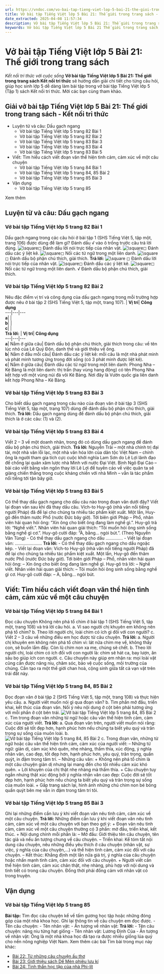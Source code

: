 ```yaml
---
url: https://vndoc.com/vo-bai-tap-tieng-viet-lop-5-bai-21-the-gioi-trong-trang-sach-339055
title: Vở bài tập Tiếng Việt lớp 5 Bài 21: Thế giới trong trang sách - Kết nối tri thức với cuộc sống - VnDoc.com
date_extracted: 2025-04-08 11:57:34
description: Vở bài tập Tiếng Việt lớp 5 Bài 21: Thế giới trong trang sách Kết nối tri thức được biên soạn nhằm giúp các em HS nhanh chóng hiểu bài và đạt kết quả tốt trong học tập môn Tiếng Việt lớp 5 sách Kết nối tri thức mới.
keywords: Vở bài tập Tiếng Việt lớp 5 Bài 21 Thế giới trong trang sách,giải vở bài tập tiếng việt 5 kết nối bài 21,giải vbt tiếng tiếng 5 kết nối trang 82,giải vbt tiếng việt 5 kết nối Thế giới trong trang sách,vbt tiếng việt 5 kết nối,bài 21 Thế giới trong trang sách
---
```


# Vở bài tập Tiếng Việt lớp 5 Bài 21: Thế giới trong trang sách
 _Kết nối tri thức với cuộc sống_
**Vở bài tập Tiếng Việt lớp 5 Bài 21: Thế giới trong trang sách Kết nối tri thức** sẽ hướng dẫn giải chi tiết cho từng câu hỏi, giúp học sinh lớp 5 dễ dàng làm bài tập trong vở bài tập Tiếng Việt lớp 5 \(Tập 1\) sách Kết nối tri thức. Mời các bạn cùng tham khảo.
## Giải vở bài tập Tiếng Việt lớp 5 Bài 21: Thế giới trong trang sách - Kết nối tri thức
  * Luyện từ và câu: Dấu gạch ngang
    * Vở bài tập Tiếng Việt lớp 5 trang 82 Bài 1
    * Vở bài tập Tiếng Việt lớp 5 trang 82 Bài 2
    * Vở bài tập Tiếng Việt lớp 5 trang 83 Bài 3
    * Vở bài tập Tiếng Việt lớp 5 trang 83 Bài 4
    * Vở bài tập Tiếng Việt lớp 5 trang 83 Bài 5
  * Viết: Tìm hiểu cách viết đoạn văn thể hiện tình cảm, cảm xúc về một câu chuyện
    * Vở bài tập Tiếng Việt lớp 5 trang 84 Bài 1
    * Vở bài tập Tiếng Việt lớp 5 trang 84, 85 Bài 2
    * Vở bài tập Tiếng Việt lớp 5 trang 85 Bài 3
  * Vận dụng
    * Vở bài tập Tiếng Việt lớp 5 trang 85

Xem thêm
## Luyện từ và câu: Dấu gạch ngang
### Vở bài tập Tiếng Việt lớp 5 trang 82 Bài 1
Dấu gạch ngang trong các câu hỏi ở bài tập 1 \(SHS Tiếng Việt 5, tập một, trang 106\) được dùng để làm gì? Đánh dấu √ vào ô trống trước câu trả lời đúng.
![\\square](https://i.vdoc.vn/data/image/blank.png)◻ Đánh dấu lời nói trực tiếp của nhân vật.
![\\square](https://i.vdoc.vn/data/image/blank.png)◻ Đánh dấu các ý liệt kê.
![\\square](https://i.vdoc.vn/data/image/blank.png)◻ Nối các từ ngữ trong một liên danh.
![\\square](https://i.vdoc.vn/data/image/blank.png)◻ Đánh dấu bộ phận chú thích, giải thích.
**Trả lời:**
![\\square](https://i.vdoc.vn/data/image/blank.png) ◻ Đánh dấu lời nói trực tiếp của nhân vật.
![\\square](https://i.vdoc.vn/data/image/blank.png)◻ Đánh dấu các ý liệt kê.
![\\square](https://i.vdoc.vn/data/image/blank.png)◻ Nối các từ ngữ trong một liên danh.
√ Đánh dấu bộ phận chú thích, giải thích.
### Vở bài tập Tiếng Việt lớp 5 trang 82 Bài 2
Nêu đặc điểm vị trí và công dụng của dấu gạch ngang trong mỗi trường hợp được nêu ở bài tập 2 \(SHS Tiếng Việt 5, tập một, trang 107\).
| **Vị trí**| **Công dụng**  
---|---|---  
**a**| |   
**b**| |   
**c**| |   
**Trả lời:**
| **Vị trí**| **Công dụng**  
---|---|---  
**a**|  Nằm ở giữa câu| Đánh dấu bộ phận chú thích, giải thích trong câu: về tên lúc nhỏ của Lê Quý Đôn, danh thế và giới thiệu về ông.  
**b**|  Nằm ở đầu mỗi câu| Đánh dấu các ý liệt kê: mỗi câu là một nhà phát minh và phát minh tương ứng trong đời sống \(có 3 phát minh được liệt kê\).  
**c**|  Nằm ở giữa câu| Đánh dấu các từ ngữ trong một liên danh: Phong Nha – Kẻ Bàng là một liên danh: thị trấn \(hay vùng hang động\) có tên Phong Nha kết hợp với một vùng núi đá vôi Kẻ Bàng. Nơi đây là Vườn quốc gia liên danh kết hợp Phong Nha – Kẻ Bàng.  
### Vở bài tập Tiếng Việt lớp 5 trang 83 Bài 3
Cho biết dấu gạch ngang trong câu nào của đoạn văn ở bài tập 3 \(SHS Tiếng Việt 5, tập một, trang 107\) dùng để đánh dấu bộ phận chú thích, giải thích.
**Trả lời:**
Dấu gạch ngang dùng để đánh dấu bộ phận chú thích, giải thích là ở các câu: \(1\) và \(2\).
### Vở bài tập Tiếng Việt lớp 5 trang 83 Bài 4
Viết 2 – 3 về một doanh nhân, trong đó có dùng dấu gạch ngang để đánh dấu bộ phận chú thích, giải thích.
**Trả lời:**
Nguyễn Trãi – một nhà chính trị đại tài, một nhà văn lỗi lạc, một nhà văn hóa lớn của dân tộc Việt Nam – chính ông là người tham gia tích cực cuộc khởi nghĩa Lam Sơn do Lê Lợi lãnh đạo để chống lại quân xâm lược nhà Minh với nước Đại Việt. Bình Ngô Đại Cáo – bài cáo viết bằng văn ngôn thay lời Lê Lợi để tuyên cáo về việc quân ta sẽ giàng chiến thắng trong cuộc kháng chiến với nhà Minh – vẫn là tác phẩm nổi tiếng tới tận bây giờ.
### Vở bài tập Tiếng Việt lớp 5 trang 83 Bài 5
Có thể thay dấu gạch ngang cho dấu câu nào trong đoạn văn dưới đây? Viết lại đoạn văn sau khi đã thay dấu câu.
Vích-to Huy-gô \(nhà văn nổi tiếng người Pháp\) đã để lại cho chúng ta nhiều tác phẩm kiệt xuất. Một lần, Huy-gô đến thăm nước Phổ \(nước Đức bây giờ\). Tới biên giới Pháp – Phổ, nhân viên hải quan hỏi ông: “Xin ông cho biết ông đang làm nghề gì.”. Huy-gô trả lời: “Nghề viết.”. Nhân viên hải quan giải thích: “Tôi muốn hỏi ông sinh sống bằng nghề gì cơ.”. Huy-gô cười đáp: “À, bằng... ngòi bút.”.
\(Theo Nguyễn Văn Tùng\)
\- Có thể thay dấu gạch ngang cho dấu …………..
\- Viết lại đoạn văn: ………………….
**Trả lời:**
\- Có thể thay dấu gạch ngang cho dấu ngoặc kép.
\- Viết lại đoạn văn:
Vích-to Huy-gô \(nhà văn nổi tiếng người Pháp\) đã để lại cho chúng ta nhiều tác phẩm kiệt xuất. Một lần, Huy-gô đến thăm nước Phổ \(nước Đức bây giờ\). Tới biên giới Pháp – Phổ, nhân viên hải quan hỏi ông:
– Xin ông cho biết ông đang làm nghề gì.
Huy-gô trả lời:
– Nghề viết.
Nhân viên hải quan giải thích:
– Tôi muốn hỏi ông sinh sống bằng nghề gì cơ.
Huy-gô cười đáp:
– À, bằng... ngòi bút.
## Viết: Tìm hiểu cách viết đoạn văn thể hiện tình cảm, cảm xúc về một câu chuyện
### Vở bài tập Tiếng Việt lớp 5 trang 84 Bài 1
Đọc câu chuyện Không nên phá tổ chim ở bài tập 1 \(SHS Tiếng Việt 5, tập một, trang 108\) và trả lời câu hỏi.
a. Vì sao người chị khuyên em không nên phá tổ chim?
b. Theo lời người chị, loài chim có ích gì đối với con người?
c. Viết 2 – 3 câu về những điều em học được từ câu chuyện.
**Trả lời:**
a. Người chị khuyên em không nên phá tổ chim vì: lát nữa chim mẹ về, không thấy con, sẽ buồn lắm đấy. Còn lũ chim non xa mẹ, chúng sẽ chết.
b. Theo lời người chị, loài chim có ích đối với con người là: chim sẽ hát ca, bay lượn, ăn sâu bọ giúp ích con người.
c. Câu chuyện này giúp em nhận ra: mọi loài vật cũng cần được nâng niu, chăm sóc, bảo vệ cuộc sống, môi trường của chúng. Cần tạo ra một thế giới chan hoà, cộng sinh giữa tất cả vạn vật trên trái đất này.
### Vở bài tập Tiếng Việt lớp 5 trang 84, 85 Bài 2
Đọc đoạn văn ở bài tập 2 \(SHS Tiếng Việt 5, tập một, trang 108\) và thực hiện yêu cầu.
a. Người viết muốn nói gì qua đoạn văn?
b. Tìm phần mở đầu, triển khai, kết thúc của đoạn văn. Nối ý nêu nội dung ở cột bên phải tương ứng với mỗi phần ở cột bên trái.
![Vở bài tập Tiếng Việt lớp 5 trang 84, 85 Bài 2](https://i.vdoc.vn/data/image/2025/03/21/vbt-tv5-kntt-bai-21-the-gioi-trong-trang-sach-1.jpg)
c. Tìm trong đoạn văn những từ ngữ hoặc câu văn thể hiện tình cảm, cảm xúc của người viết.
**Trả lời:**
a. Qua đoạn văn trên, người viết muốn nói rằng: Cuộc đời sẽ tốt đẹp hơn, hạnh phúc hơn nếu chúng ta biết yêu quý và trân trọng sự sống của muôn loài.
b.
![Vở bài tập Tiếng Việt lớp 5 trang 84, 85 Bài 2](https://i.vdoc.vn/data/image/2025/03/21/vbt-tv5-kntt-bai-21-the-gioi-trong-trang-sach-2.jpg)
c. Trong đoạn văn, những từ ngữ hoặc câu văn thể hiện tình cảm, cảm xúc của người viết:
– Những từ ngữ: giản dị, cảm xúc khó quên, nhẹ nhàng, thấm thía, xúc động, ý nghĩa nhân văn, cao đẹp, tốt đẹp hơn, hạnh phúc hơn, yêu quý, trân trọng, quấn quýt, in đậm trong tâm trí.
– Những câu văn:
\+ Không nên phá tổ chim là một câu chuyện giản dị nhưng lại mang đến cho tôi nhiều cảm xúc khó quên.
\+ Lời khuyên của chị thật nhẹ nhàng mà thấm thía.
\+ Câu chuyện tuy ngắn nhưng thật xúc động bởi ý nghĩa nhân văn cao đẹp: Cuộc đời sẽ tốt đẹp hơn, hạnh phúc hơn nếu chúng ta biết yêu quý và trân trọng sự sống của muôn loài.
\+ Gấp trang sách lại, hình ảnh những chú chim non bé bỏng quấn quýt bên mẹ vẫn in đậm trong tâm trí tôi.
### Vở bài tập Tiếng Việt lớp 5 trang 85 Bài 3
Ghi lại những điểm cần lưu ý khi viết đoạn văn nêu tình cảm, cảm xúc về một câu chuyện.
**Trả lời:**
Những điểm cần lưu ý khi viết đoạn văn nêu tình cảm, cảm xúc về một câu chuyện với bạn theo gợi ý:
\+ Đoạn văn nêu tình cảm, cảm xúc về một câu chuyện thường có 3 phần: mở đầu, triển khai, kết thúc.
\+ Nội dung chính mỗi phần là:
– Mở đầu: Giới thiệu tên câu chuyện, tên tác giả và nếu ấn tượng chung về câu chuyện.
– Triển khai: Kể tóm tắt nội dung câu chuyện, nêu những điều yêu thích ở câu chuyện \(nhân vật, sự việc, ý nghĩa của câu chuyện,...\) và thể hiện tình cảm, cảm xúc đối với câu chuyện.
– Kết thúc: Khẳng định một lần nữa giá trị, ý nghĩa của câu chuyện hoặc nhấn mạnh tình cảm, cảm xúc đối với câu chuyện.
\+ Người viết cần thể hiện tình cảm, cảm xúc chân thật, nhẹ nhàng, phù hợp với nội dung và tình tiết có trong câu chuyện. Đồng thời phải đồng cảm với nhân vật có trong truyện.
## Vận dụng
### Vở bài tập Tiếng Việt lớp 5 trang 85
**Bài tập:** Tìm đọc câu chuyện kể về tấm gương học tập hoặc những đóng góp của một nhà khoa học. Ghi lại thông tin về câu chuyện em đọc được.
\- Tên câu chuyện:
\- Tên nhân vật:
\- Ấn tượng về nhân vật:
**Trả lời:**
\- Tên câu chuyện: nâng niu từng hạt giống
\- Tên nhân vật: Lương Định Của
\- Ấn tượng về nhân vật: Ông là một nhà khoa học đã tạo ra được nhiều giống lúa quý cho nền nông nghiệp Việt Nam.
Xem thêm các bài Tìm bài trong mục này khác:
  * [Bài 22: Từ những câu chuyện ấu thơ](</vo-bai-tap-tieng-viet-lop-5-bai-22-tu-nhung-cau-chuyen-au-tho-339054>)
  * [Bài 23: Giới thiệu sách Dế Mèn phiêu lưu kí](</vo-bai-tap-tieng-viet-lop-5-bai-23-gioi-thieu-sach-de-men-phieu-luu-ki-339056>)
  * [Bài 24: Tinh thần học tập của nhà Phi-lít](</vo-bai-tap-tieng-viet-lop-5-bai-24-tinh-than-hoc-tap-cua-nha-phi-lit-339059>)

